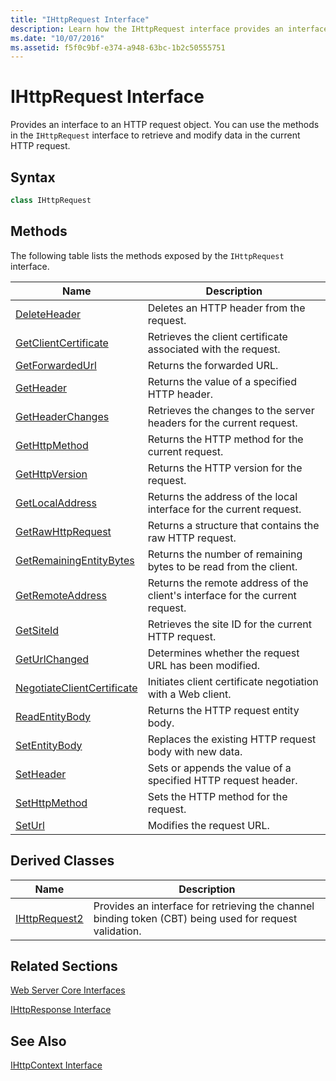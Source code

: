 ```yaml
---
title: "IHttpRequest Interface"
description: Learn how the IHttpRequest interface provides an interface to an HTTP request object you can use to retrieve and modify data in the current HTTP request.
ms.date: "10/07/2016"
ms.assetid: f5f0c9bf-e374-a948-63bc-1b2c50555751
---
```

# IHttpRequest Interface
Provides an interface to an HTTP request object. You can use the methods in the `IHttpRequest` interface to retrieve and modify data in the current HTTP request.  
  
## Syntax  
  
```cpp  
class IHttpRequest  
```  
  
## Methods  
 The following table lists the methods exposed by the `IHttpRequest` interface.  
  
|Name|Description|  
|----------|-----------------|  
|[DeleteHeader](../../web-development-reference/native-code-api-reference/ihttprequest-deleteheader-method.md)|Deletes an HTTP header from the request.|  
|[GetClientCertificate](../../web-development-reference/native-code-api-reference/ihttprequest-getclientcertificate-method.md)|Retrieves the client certificate associated with the request.|  
|[GetForwardedUrl](../../web-development-reference/native-code-api-reference/ihttprequest-getforwardedurl-method.md)|Returns the forwarded URL.|  
|[GetHeader](../../web-development-reference/native-code-api-reference/ihttprequest-getheader-method.md)|Returns the value of a specified HTTP header.|  
|[GetHeaderChanges](../../web-development-reference/native-code-api-reference/ihttprequest-getheaderchanges-method.md)|Retrieves the changes to the server headers for the current request.|  
|[GetHttpMethod](../../web-development-reference/native-code-api-reference/ihttprequest-gethttpmethod-method.md)|Returns the HTTP method for the current request.|  
|[GetHttpVersion](../../web-development-reference/native-code-api-reference/ihttprequest-gethttpversion-method.md)|Returns the HTTP version for the request.|  
|[GetLocalAddress](../../web-development-reference/native-code-api-reference/ihttprequest-getlocaladdress-method.md)|Returns the address of the local interface for the current request.|  
|[GetRawHttpRequest](../../web-development-reference/native-code-api-reference/ihttprequest-getrawhttprequest-method.md)|Returns a structure that contains the raw HTTP request.|  
|[GetRemainingEntityBytes](../../web-development-reference/native-code-api-reference/ihttprequest-getremainingentitybytes-method.md)|Returns the number of remaining bytes to be read from the client.|  
|[GetRemoteAddress](../../web-development-reference/native-code-api-reference/ihttprequest-getremoteaddress-method.md)|Returns the remote address of the client's interface for the current request.|  
|[GetSiteId](../../web-development-reference/native-code-api-reference/ihttprequest-getsiteid-method.md)|Retrieves the site ID for the current HTTP request.|  
|[GetUrlChanged](../../web-development-reference/native-code-api-reference/ihttprequest-geturlchanged-method.md)|Determines whether the request URL has been modified.|  
|[NegotiateClientCertificate](../../web-development-reference/native-code-api-reference/ihttprequest-negotiateclientcertificate-method.md)|Initiates client certificate negotiation with a Web client.|  
|[ReadEntityBody](../../web-development-reference/native-code-api-reference/ihttprequest-readentitybody-method.md)|Returns the HTTP request entity body.|  
|[SetEntityBody](../../web-development-reference/native-code-api-reference/ihttprequest-insertentitybody-method.md)|Replaces the existing HTTP request body with new data.|  
|[SetHeader](../../web-development-reference/native-code-api-reference/ihttprequest-setheader-method.md)|Sets or appends the value of a specified HTTP request header.|  
|[SetHttpMethod](../../web-development-reference/native-code-api-reference/ihttprequest-sethttpmethod-method.md)|Sets the HTTP method for the request.|  
|[SetUrl](../../web-development-reference/native-code-api-reference/ihttprequest-seturl-method.md)|Modifies the request URL.|  
  
## Derived Classes  
  
|Name|Description|  
|----------|-----------------|  
|[IHttpRequest2](../../web-development-reference/native-code-api-reference/ihttprequest2-interface.md)|Provides an interface for retrieving the channel binding token (CBT) being used for request validation.|  
  
## Related Sections  
 [Web Server Core Interfaces](../../web-development-reference/native-code-api-reference/web-server-core-interfaces.md)  
  
 [IHttpResponse Interface](../../web-development-reference/native-code-api-reference/ihttpresponse-interface.md)  
  
## See Also  
 [IHttpContext Interface](../../web-development-reference/native-code-api-reference/ihttpcontext-interface.md)
